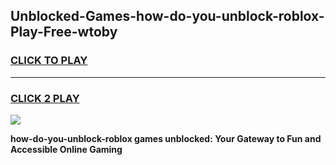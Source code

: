 
## Unblocked-Games-how-do-you-unblock-roblox-Play-Free-wtoby
<h3>
<a href="https://premium76.site?title=how-do-you-unblock-roblox&ref=20M">CLICK TO PLAY</a></h3>
<hr>

<h3>
<a href="https://premium76.site?title=how-do-you-unblock-roblox&ref=20M">CLICK 2 PLAY</a>
  
</h3>

<a href="https://premium76.site?title=how-do-you-unblock-roblox&ref=19M"><img src="https://clearcache.store/games.png"></a>


**how-do-you-unblock-roblox games unblocked: Your Gateway to Fun and Accessible Online Gaming**
